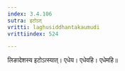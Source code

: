 ```yaml
---
index: 3.4.106
sutra: इटोऽत्‌
vritti: laghusiddhantakaumudi
vrittiindex: 524

---
```

लिङादेशस्य इटोऽत्स्यात्। एधेय। एधेवहि। एधेमहि॥